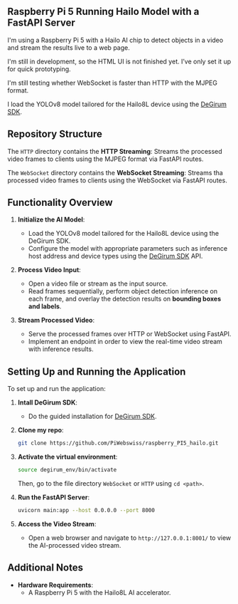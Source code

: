 ## Raspberry Pi 5 Running Hailo Model with a FastAPI Server 

I'm using a Raspberry Pi 5 with a Hailo AI chip to detect objects in a video and stream the results live to a web page.

I'm still in development, so the HTML UI is not finished yet. I’ve only set it up for quick prototyping.

I'm still testing whether WebSocket is faster than HTTP with the MJPEG format.

I load the YOLOv8 model tailored for the Hailo8L device using the [DeGirum SDK](https://github.com/DeGirum/hailo_examples).


## **Repository Structure**

The `HTTP` directory contains the **HTTP Streaming**: Streams the processed video frames to clients using the MJPEG format via FastAPI routes.


The `WebSocket` directory contains the **WebSocket Streaming**: Streams tha processed video frames to clients using the WebSocket via FastAPI routes.


## **Functionality Overview**

1. **Initialize the AI Model**:  
   - Load the YOLOv8 model tailored for the Hailo8L device using the DeGirum SDK.
   - Configure the model with appropriate parameters such as inference host address and device types using the [DeGirum SDK](https://github.com/DeGirum/hailo_examples) API.

2. **Process Video Input**:  
   - Open a video file or stream as the input source.
   - Read frames sequentially, perform object detection inference on each frame, and overlay the detection results on **bounding boxes and labels**.

3. **Stream Processed Video**:  
   - Serve the processed frames over HTTP or WebSocket using FastAPI.
   - Implement an endpoint in order to view the real-time video stream with inference results.


## **Setting Up and Running the Application**

To set up and run the application:


1. **Intall DeGirum SDK**:
   - Do the guided installation for [DeGirum SDK](https://github.com/DeGirum/hailo_examples).

2. **Clone my repo**:
   ```bash
   git clone https://github.com/PiWebswiss/raspberry_PI5_hailo.git
   ```

2. **Activate the virtual environment**:
   ```bash
   source degirum_env/bin/activate
   ```
   Then, go to the file directory ``WebSocket`` or ``HTTP`` using ``cd <path>``.

2. **Run the FastAPI Server**:
   ```bash
   uvicorn main:app --host 0.0.0.0 --port 8000
   ```

3. **Access the Video Stream**:
   - Open a web browser and navigate to `http://127.0.0.1:8001/` to view the AI-processed video stream.

## **Additional Notes**

- **Hardware Requirements**:  
  - A Raspberry Pi 5 with the Hailo8L AI accelerator.


